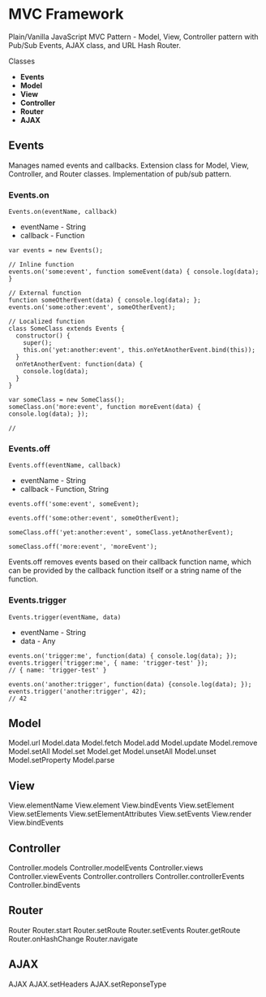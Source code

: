 # MVC Framework
Plain/Vanilla JavaScript MVC Pattern - Model, View, Controller pattern with Pub/Sub Events, AJAX class, and URL Hash Router. 

Classes
 * **Events**
 * **Model**
 * **View**
 * **Controller**
 * **Router**
 * **AJAX**


## Events

Manages named events and callbacks. Extension class for Model, View, Controller, and Router classes. Implementation of pub/sub pattern. 


### Events.on

```Events.on(eventName, callback)```

 * eventName - String
 * callback - Function

```
var events = new Events();

// Inline function
events.on('some:event', function someEvent(data) { console.log(data); }

// External function
function someOtherEvent(data) { console.log(data); };
events.on('some:other:event', someOtherEvent);

// Localized function
class SomeClass extends Events {
  constructor() {
    super();
    this.on('yet:another:event', this.onYetAnotherEvent.bind(this));
  }
  onYetAnotherEvent: function(data) {
    console.log(data);
  }
}

var someClass = new SomeClass();
someClass.on('more:event', function moreEvent(data) { console.log(data); });

// 

```


### Events.off

```Events.off(eventName, callback)```

 * eventName - String
 * callback - Function, String

```
events.off('some:event', someEvent);

events.off('some:other:event', someOtherEvent);

someClass.off('yet:another:event', someClass.yetAnotherEvent);

someClass.off('more:event', 'moreEvent');
```

Events.off removes events based on their callback function name, which can be provided by the callback function itself or a string name of the function. 


### Events.trigger

```Events.trigger(eventName, data)```

 * eventName - String
 * data - Any
 
```
events.on('trigger:me', function(data) { console.log(data); });
events.trigger('trigger:me', { name: 'trigger-test' });
// { name: 'trigger-test' }

events.on('another:trigger', function(data) {console.log(data); });
events.trigger('another:trigger', 42);
// 42
```



## Model

Model.url
Model.data
Model.fetch
Model.add
Model.update
Model.remove
Model.setAll
Model.set
Model.get
Model.unsetAll
Model.unset
Model.setProperty
Model.parse

## View

View.elementName
View.element
View.bindEvents
View.setElement
View.setElements
View.setElementAttributes
View.setEvents
View.render
View.bindEvents


## Controller

Controller.models
Controller.modelEvents
Controller.views
Controller.viewEvents
Controller.controllers
Controller.controllerEvents
Controller.bindEvents


## Router

Router
Router.start
Router.setRoute
Router.setEvents
Router.getRoute
Router.onHashChange
Router.navigate


## AJAX

AJAX
AJAX.setHeaders
AJAX.setReponseType







